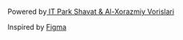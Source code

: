 Powered by[ IT Park Shavat & Al-Xorazmiy Vorislari](https://t.me/al_xorazmiy_vorislari)

Inspired by [Figma](https://www.figma.com/design/v9lNzV2EmUY2dLdJq0OH7n/%D0%BF%D0%B0%D1%80%D0%B8%D0%BA%D0%BC%D0%B0%D1%85%D0%B5%D1%80%D1%81%D0%BA%D0%B0%D1%8F?node-id=28-3&t=wml0Fq9jgNoFeMXV-0)


